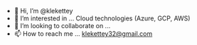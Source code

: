 - 👋 Hi, I’m @klekettey
- 👀 I’m interested in ... Cloud technologies (Azure, GCP, AWS)  
- 💞️ I’m looking to collaborate on ...
- 📫 How to reach me ... klekettey32@gmail.com

<!---
klekettey/klekettey is a ✨ special ✨ repository because its `README.md` (this file) appears on your GitHub profile.
You can click the Preview link to take a look at your changes.
--->
